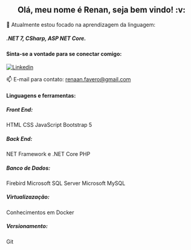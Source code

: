 <h2 align="center">Olá, meu nome é Renan, seja bem vindo! :v:</h2>


:seedling: Atualmente estou focado na aprendizagem da linguagem: <h5>.NET 7, CSharp, ASP NET Core.</h5>


<h4>Sinta-se a vontade para se conectar comigo:</h4>

[![Linkedin](https://img.shields.io/badge/LinkedIn-0077B5?style=for-the-badge&logo=linkedin&logoColor=white)](https://www.linkedin.com/in/renan-favero-405754218/)


:mailbox: E-mail para contato: renaan.favero@gmail.com


<h4>Linguagens e ferramentas:</h4>

<h5><i>Front End:</h5></i>
HTML
CSS
JavaScript
Bootstrap 5

<h5><i>Back End:</h5></i>
NET Framework e .NET Core 
PHP

<h5><i>Banco de Dados:</h5></i>
Firebird
Microsoft SQL Server
Microsoft MySQL

<h5><i>Virtualizazação:</h5></i>
Conhecimentos em Docker

<h5><i>Versionamento:</h5></i>
Git

